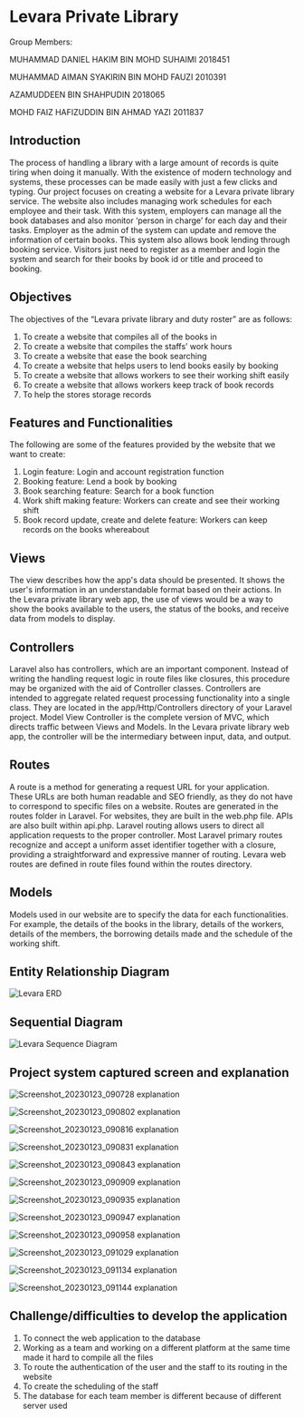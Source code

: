 
# Levara Private Library

Group Members:

MUHAMMAD DANIEL HAKIM BIN MOHD SUHAIMI 2018451

MUHAMMAD AIMAN SYAKIRIN BIN MOHD FAUZI 2010391

AZAMUDDEEN BIN SHAHPUDIN 2018065

MOHD FAIZ HAFIZUDDIN BIN AHMAD YAZI 2011837


## Introduction

The process of handling a library with a large amount of records is quite tiring when doing it manually. With the existence of modern technology and systems, these processes can be made easily with just a few clicks and typing. Our project focuses on creating a website for a Levara private library service.
The website also includes managing work schedules for each employee and their task. With this system, employers can manage all the book databases and also monitor ‘person in charge’ for each day and their tasks. Employer as the admin of the system can update and remove the information of certain books.
This system also allows book lending through booking service. Visitors just need to register as a member and login the system and search for their books by book id or title and proceed to booking.

## Objectives
The objectives of the “Levara private library and duty roster” are as follows:
1. To create a website that compiles all of the books in 
2. To create a website that compiles the staffs’ work hours
3. To create a website that ease the book searching
4. To create a website that helps users to lend books easily by booking
5. To create a website that allows workers to see their working shift easily
6. To create a website that allows workers keep track of book records
7. To help the stores storage records

## Features and Functionalities

The following are some of the features provided by the website that we want to create:
1. Login feature: Login and account registration function
2. Booking feature: Lend a book by booking
3. Book searching feature: Search for a book function
4. Work shift making feature: Workers can create and see their working shift
5. Book record update, create and delete feature: Workers can keep records on the books whereabout

## Views

The view describes how the app's data should be presented. It shows the user's information in an understandable format based on their actions. In the Levara private library web app, the use of views would be a way to show the books available to the users, the status of the books, and receive data from models to display.

## Controllers

Laravel also has controllers, which are an important component. Instead of writing the handling request logic in route files like closures, this procedure may be organized with the aid of Controller classes. Controllers are intended to aggregate related request processing functionality into a single class. They are located in the app/Http/Controllers directory of your Laravel project. Model View Controller is the complete version of MVC, which directs traffic between Views and Models. In the Levara private library web app, the controller will be the intermediary between input, data, and output.

## Routes

A route is a method for generating a request URL for your application. These URLs are both human readable and SEO friendly, as they do not have to correspond to specific files on a website. Routes are generated in the routes folder in Laravel. For websites, they are built in the web.php file. APIs are also built within api.php. Laravel routing allows users to direct all application requests to the proper controller. Most Laravel primary routes recognize and accept a uniform asset identifier together with a closure, providing a straightforward and expressive manner of routing. Levara web routes are defined in route files found within the routes directory. 

## Models

Models used in our website are to specify the data for each functionalities. For example, the details of the books in the library, details of the workers, details of the members, the borrowing details made and the schedule of the working shift.

## Entity Relationship Diagram

![Levara ERD](https://user-images.githubusercontent.com/98005633/209836102-0f614ed1-0c14-4462-9a6d-9c0abe48816d.png)

## Sequential Diagram

![Levara Sequence Diagram](https://user-images.githubusercontent.com/98005633/209836237-b795aed9-7499-46bc-bd8e-c5703f26fd6e.png)

## Project system captured screen and explanation

![Screenshot_20230123_090728](https://user-images.githubusercontent.com/98005633/214049120-e55b774e-29d1-4904-aea2-d4bc3d4791e9.png)
explanation

![Screenshot_20230123_090802](https://user-images.githubusercontent.com/98005633/214049211-317e550b-3e50-4899-bcbf-b9d0b9dbe363.png)
explanation

![Screenshot_20230123_090816](https://user-images.githubusercontent.com/98005633/214049264-bd3fb1b0-cd82-4f3c-ad04-c9106c3093d0.png)
explanation

![Screenshot_20230123_090831](https://user-images.githubusercontent.com/98005633/214049292-7ef77071-56dd-42a3-beaf-302bdaf2792c.png)
explanation

![Screenshot_20230123_090843](https://user-images.githubusercontent.com/98005633/214049321-32622e98-8444-4a01-8a08-050261bca7a0.png)
explanation

![Screenshot_20230123_090909](https://user-images.githubusercontent.com/98005633/214049326-35042cb4-dea7-44cb-8371-072c7d17edfd.png)
explanation

![Screenshot_20230123_090935](https://user-images.githubusercontent.com/98005633/214049328-bf0accc0-b45c-40cd-9760-d5f039741bf0.png)
explanation

![Screenshot_20230123_090947](https://user-images.githubusercontent.com/98005633/214049329-6ac2ceb6-6579-4245-8d1f-cd69d32c24dd.png)
explanation

![Screenshot_20230123_090958](https://user-images.githubusercontent.com/98005633/214049333-40cf0426-9a4c-449c-96a1-f3255977ddc3.png)
explanation

![Screenshot_20230123_091029](https://user-images.githubusercontent.com/98005633/214049335-933f2ac1-c5bb-433a-8d7c-d6ceebb2cb3c.png)
explanation

![Screenshot_20230123_091134](https://user-images.githubusercontent.com/98005633/214049339-64f27621-15f1-44ea-be25-5e3479f4d181.png)
explanation

![Screenshot_20230123_091144](https://user-images.githubusercontent.com/98005633/214049342-fb8b172b-e999-496c-88ea-b824bf6b3e9b.png)
explanation

## Challenge/difficulties to develop the application
1. To connect the web application to the database
2. Working as a team and working on a different platform at the same time made it hard to compile all the files
3. To route the authentication of the user and the staff to its routing in the website
4. To create the scheduling of the staff 
5. The database for each team member is different because of different server used
